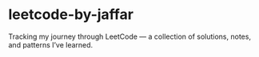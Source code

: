 # leetcode-by-jaffar
Tracking my journey through LeetCode — a collection of solutions, notes, and patterns I’ve learned.

